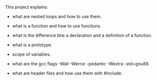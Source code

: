 This project explains:
* what are nested loops and how to use them.

* what is a function and how to use functions.

* what is the difference btw a declaration and a definition of a function.

* what is a prototype.

* scope of variables.

* what are the gcc flags -Wall -Werror -pedantic -Wextra -std=gnu89.

* what are header files and how use them with #include.
